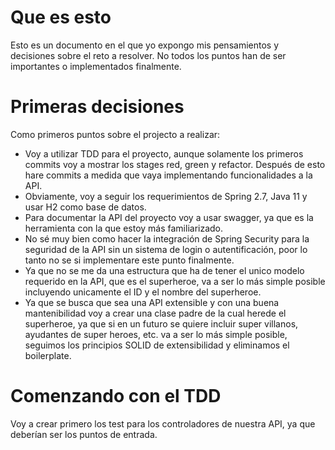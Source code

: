 # Que es esto

Esto es un documento en el que yo expongo mis pensamientos y decisiones sobre el reto a resolver.
No todos los puntos han de ser importantes o implementados finalmente.

# Primeras decisiones

Como primeros puntos sobre el projecto a realizar:

- Voy a utilizar TDD para el proyecto, aunque solamente los primeros commits voy a mostrar los stages red, green y
  refactor. Después de esto hare commits a medida que vaya implementando funcionalidades a la API.
- Obviamente, voy a seguir los requerimientos de Spring 2.7, Java 11 y usar H2 como base de datos.
- Para documentar la API del proyecto voy a usar swagger, ya que es la herramienta con la que estoy más familiarizado.
- No sé muy bien como hacer la integración de Spring Security para la seguridad de la API sin un sistema de login o
  autentificación, poor lo tanto no se si implementare este punto finalmente.
- Ya que no se me da una estructura que ha de tener el unico modelo requerido en la API, que es el superheroe, va a ser
  lo más simple posible incluyendo unicamente el ID y el nombre del superheroe.
- Ya que se busca que sea una API extensible y con una buena mantenibilidad voy a crear una clase padre de la cual
  herede el superheroe, ya que si en un futuro se quiere incluir super villanos, ayudantes de super heroes, etc. va a
  ser lo más simple posible, seguimos los principios SOLID de extensibilidad y eliminamos el boilerplate.

# Comenzando con el TDD

Voy a crear primero los test para los controladores de nuestra API, ya que deberían ser los puntos de entrada.